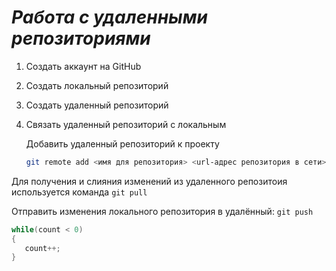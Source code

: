 # ***Работа с удаленными репозиториями***
1. Создать аккаунт на  GitHub
2. Создать локальный репозиторий
3. Создать удаленный репозиторий
4. Связать удаленный репозиторий с локальным

   Добавить удаленный репозиторий к проекту
   ```Bash
   git remote add <имя для репозитория> <url-адрес репозитория в сети>
   ```

Для получения и слияния изменений из удаленного репозитоия используется команда `git pull`
 
   Отправить изменения локального репозитория в удалённый: `git push`

```C#
while(count < 0)
{
   count++;
}

```


